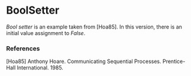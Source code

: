# BoolSetter

<i>Bool setter</i> is an example taken from [Hoa85]. In this version, there is an initial value assignment to <i>False</i>.

### References

[Hoa85] Anthony Hoare. Communicating Sequential Processes. Prentice-Hall International. 1985.
